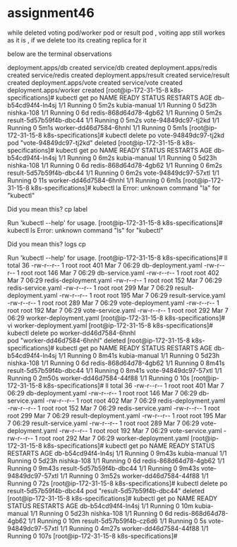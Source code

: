 # assignment46

while deleted voting pod/worker pod or result pod , voiting app still workes as it is , if we delete too its creating replica for it

below are the terminal observations

deployment.apps/db created
service/db created
deployment.apps/redis created
service/redis created
deployment.apps/result created
service/result created
deployment.apps/vote created
service/vote created
deployment.apps/worker created
[root@ip-172-31-15-8 k8s-specifications]# kubectl get po
NAME                      READY   STATUS    RESTARTS   AGE
db-b54cd94f4-ln4sj        1/1     Running   0          5m2s
kubia-manual              1/1     Running   0          5d23h
nishka-108                1/1     Running   0          6d
redis-868d64d78-4gb62     1/1     Running   0          5m2s
result-5d57b59f4b-dbc44   1/1     Running   0          5m2s
vote-94849dc97-tj2kd      1/1     Running   0          5m1s
worker-dd46d7584-6hnhl    1/1     Running   0          5m1s
[root@ip-172-31-15-8 k8s-specifications]# kubectl delete po vote-94849dc97-tj2kd
pod "vote-94849dc97-tj2kd" deleted
[root@ip-172-31-15-8 k8s-specifications]# kubectl get po
NAME                      READY   STATUS    RESTARTS   AGE
db-b54cd94f4-ln4sj        1/1     Running   0          6m2s
kubia-manual              1/1     Running   0          5d23h
nishka-108                1/1     Running   0          6d
redis-868d64d78-4gb62     1/1     Running   0          6m2s
result-5d57b59f4b-dbc44   1/1     Running   0          6m2s
vote-94849dc97-57xtl      1/1     Running   0          11s
worker-dd46d7584-6hnhl    1/1     Running   0          6m1s
[root@ip-172-31-15-8 k8s-specifications]# kubectl la
Error: unknown command "la" for "kubectl"

Did you mean this?
	cp
	label

Run 'kubectl --help' for usage.
[root@ip-172-31-15-8 k8s-specifications]# kubectl ls
Error: unknown command "ls" for "kubectl"

Did you mean this?
	logs
	cp

Run 'kubectl --help' for usage.
[root@ip-172-31-15-8 k8s-specifications]# ll
total 36
-rw-r--r-- 1 root root 401 Mar  7 06:29 db-deployment.yaml
-rw-r--r-- 1 root root 146 Mar  7 06:29 db-service.yaml
-rw-r--r-- 1 root root 402 Mar  7 06:29 redis-deployment.yaml
-rw-r--r-- 1 root root 152 Mar  7 06:29 redis-service.yaml
-rw-r--r-- 1 root root 299 Mar  7 06:29 result-deployment.yaml
-rw-r--r-- 1 root root 195 Mar  7 06:29 result-service.yaml
-rw-r--r-- 1 root root 289 Mar  7 06:29 vote-deployment.yaml
-rw-r--r-- 1 root root 192 Mar  7 06:29 vote-service.yaml
-rw-r--r-- 1 root root 292 Mar  7 06:29 worker-deployment.yaml
[root@ip-172-31-15-8 k8s-specifications]# vi worker-deployment.yaml
[root@ip-172-31-15-8 k8s-specifications]# kubectl delete po worker-dd46d7584-6hnhl  
pod "worker-dd46d7584-6hnhl" deleted
[root@ip-172-31-15-8 k8s-specifications]# kubectl get po
NAME                      READY   STATUS    RESTARTS   AGE
db-b54cd94f4-ln4sj        1/1     Running   0          8m41s
kubia-manual              1/1     Running   0          5d23h
nishka-108                1/1     Running   0          6d
redis-868d64d78-4gb62     1/1     Running   0          8m41s
result-5d57b59f4b-dbc44   1/1     Running   0          8m41s
vote-94849dc97-57xtl      1/1     Running   0          2m50s
worker-dd46d7584-44f88    1/1     Running   0          10s
[root@ip-172-31-15-8 k8s-specifications]# ll
total 36
-rw-r--r-- 1 root root 401 Mar  7 06:29 db-deployment.yaml
-rw-r--r-- 1 root root 146 Mar  7 06:29 db-service.yaml
-rw-r--r-- 1 root root 402 Mar  7 06:29 redis-deployment.yaml
-rw-r--r-- 1 root root 152 Mar  7 06:29 redis-service.yaml
-rw-r--r-- 1 root root 299 Mar  7 06:29 result-deployment.yaml
-rw-r--r-- 1 root root 195 Mar  7 06:29 result-service.yaml
-rw-r--r-- 1 root root 289 Mar  7 06:29 vote-deployment.yaml
-rw-r--r-- 1 root root 192 Mar  7 06:29 vote-service.yaml
-rw-r--r-- 1 root root 292 Mar  7 06:29 worker-deployment.yaml
[root@ip-172-31-15-8 k8s-specifications]# kubectl get po
NAME                      READY   STATUS    RESTARTS   AGE
db-b54cd94f4-ln4sj        1/1     Running   0          9m43s
kubia-manual              1/1     Running   0          5d23h
nishka-108                1/1     Running   0          6d
redis-868d64d78-4gb62     1/1     Running   0          9m43s
result-5d57b59f4b-dbc44   1/1     Running   0          9m43s
vote-94849dc97-57xtl      1/1     Running   0          3m52s
worker-dd46d7584-44f88    1/1     Running   0          72s
[root@ip-172-31-15-8 k8s-specifications]# kubectl delete po result-5d57b59f4b-dbc44
pod "result-5d57b59f4b-dbc44" deleted
[root@ip-172-31-15-8 k8s-specifications]# kubectl get po
NAME                      READY   STATUS    RESTARTS   AGE
db-b54cd94f4-ln4sj        1/1     Running   0          10m
kubia-manual              1/1     Running   0          5d23h
nishka-108                1/1     Running   0          6d
redis-868d64d78-4gb62     1/1     Running   0          10m
result-5d57b59f4b-cz6d6   1/1     Running   0          5s
vote-94849dc97-57xtl      1/1     Running   0          4m27s
worker-dd46d7584-44f88    1/1     Running   0          107s
[root@ip-172-31-15-8 k8s-specifications]# 
